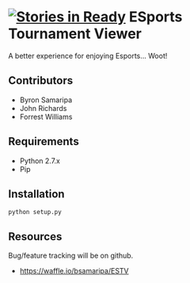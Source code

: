[![Stories in Ready](https://badge.waffle.io/bsamaripa/estv.png?label=ready&title=Ready)](https://waffle.io/bsamaripa/estv)
ESports Tournament Viewer
========
A better experience for enjoying Esports... Woot!

Contributors
--------
* Byron Samaripa
* John Richards
* Forrest Williams

Requirements
-------
* Python 2.7.x
* Pip

Installation
--------
```
python setup.py
```

Resources
--------
Bug/feature tracking will be on github.

* https://waffle.io/bsamaripa/ESTV